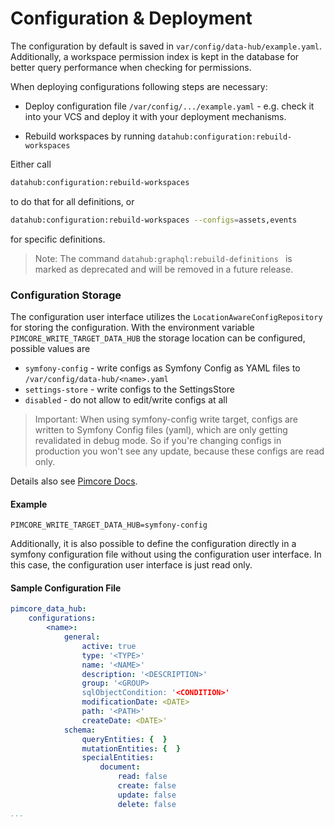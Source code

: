 # Configuration & Deployment

The configuration by default is saved in `var/config/data-hub/example.yaml`.
Additionally, a workspace permission index is kept in the database for better query performance when 
checking for permissions.

When deploying configurations following steps are necessary: 
- Deploy configuration file `/var/config/.../example.yaml` - e.g. check it into your VCS and 
  deploy it with your deployment mechanisms. 

- Rebuild workspaces by running `datahub:configuration:rebuild-workspaces`  


Either call 
```bash
datahub:configuration:rebuild-workspaces
``` 
to do that for all definitions, or


```bash
datahub:configuration:rebuild-workspaces --configs=assets,events
```
for specific definitions.

>Note: The command ```datahub:graphql:rebuild-definitions ``` is marked as deprecated and will be removed in a future release.   

### Configuration Storage

The configuration user interface utilizes the `LocationAwareConfigRepository` for storing the configuration. With
the environment variable `PIMCORE_WRITE_TARGET_DATA_HUB` the storage location can be configured, possible values are
- `symfony-config` - write configs as Symfony Config as YAML files to `/var/config/data-hub/<name>.yaml`
- `settings-store` - write configs to the SettingsStore
- `disabled` - do not allow to edit/write configs at all

> Important: When using symfony-config write target, configs are written to Symfony
Config files (yaml), which are only getting revalidated in debug mode. So if you're changing configs in production you
won't see any update, because these configs are read only.

Details also see [Pimcore Docs](https://pimcore.com/docs/pimcore/current/Development_Documentation/Deployment/Configuration_Environments.html#page_Configuration-Storage-Locations-Fallbacks).

#### Example
```env 
PIMCORE_WRITE_TARGET_DATA_HUB=symfony-config
```

Additionally, it is also possible to define the configuration directly in a symfony configuration file without using
the configuration user interface. In this case, the configuration user interface is just read only.

#### Sample Configuration File
```yml 
pimcore_data_hub:
    configurations:
        <name>:
            general:
                active: true
                type: '<TYPE>'
                name: '<NAME>'
                description: '<DESCRIPTION>'
                group: '<GROUP>
                sqlObjectCondition: '<CONDITION>'
                modificationDate: <DATE>
                path: '<PATH>'
                createDate: <DATE>'
            schema:
                queryEntities: {  }
                mutationEntities: {  }
                specialEntities:
                    document:
                        read: false
                        create: false
                        update: false
                        delete: false
...